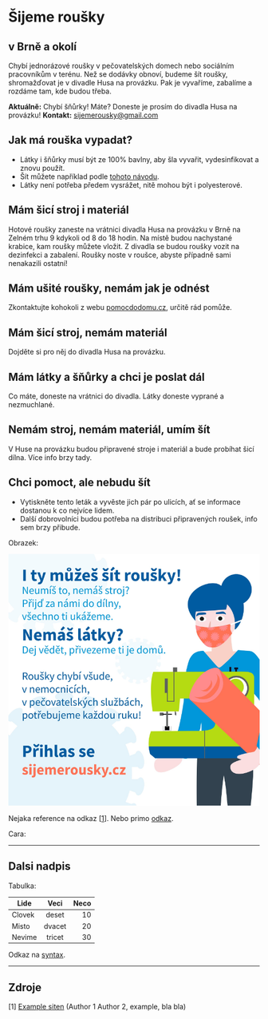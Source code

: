 # Šijeme roušky

## v Brně a okolí

Chybí jednorázové roušky v pečovatelských domech nebo sociálním pracovníkům v terénu. Než se dodávky obnoví, budeme šít roušky, shromažďovat je v divadle Husa na provázku. Pak je vyvaříme, zabalíme a rozdáme tam, kde budou třeba.

**Aktuálně:** Chybí šňůrky! Máte? Doneste je prosím do divadla Husa na provázku!
**Kontakt:** [sijemerousky@gmail.com](mailto:sijemerousky@gmail.com)

## Jak má rouška vypadat?
- Látky i šňůrky musí být ze 100% bavlny, aby šla vyvařit, vydesinfikovat a znovu použít.
- Šít můžete například podle [tohoto návodu](https://www.caramilla.cz/site-rousky-ustenky/?fbclid=IwAR3Q53zkvkbt0IC3SnIM9dPYFqWwH2wzQT1QxwLgyl9zE6D7L_C_8wH3uEs).
- Látky není potřeba předem vysrážet, nitě mohou být i polyesterové.

## Mám šicí stroj i materiál
Hotové roušky zaneste na vrátnici divadla Husa na provázku v Brně na Zelném trhu 9 kdykoli od 8 do 18 hodin. Na místě budou nachystané krabice, kam roušky můžete vložit. Z divadla se budou roušky vozit na dezinfekci a zabalení. Roušky noste v roušce, abyste případně sami nenakazili ostatní!

## Mám ušité roušky, nemám jak je odnést
Zkontaktujte kohokoli z webu [pomocdodomu.cz](https://www.pomocdodomu.cz/), určitě rád pomůže.

## Mám šicí stroj, nemám materiál
Dojděte si pro něj do divadla Husa na provázku.

## Mám látky a šňůrky a chci je poslat dál
Co máte, doneste na vrátnici do divadla. Látky doneste vyprané a nezmuchlané.

## Nemám stroj, nemám materiál, umím šít
V Huse na provázku budou připravené stroje i materiál a bude probíhat šicí dílna. Více info brzy tady.

## Chci pomoct, ale nebudu šít
- Vytiskněte tento leták a vyvěste jich pár po ulicích, ať se informace dostanou k co nejvíce lidem.
- Další dobrovolníci budou potřeba na distribuci připravených roušek, info sem brzy přibude.


Obrazek:

![Rouska](/images/rouska.png "Rouska")

Nejaka reference na odkaz \[[1](http://example.com/)\]. Nebo primo [odkaz](http://example.com/).

Cara:

------


## Dalsi nadpis

Tabulka:


| Lide          | Veci          | Neco  |
| ------------- |:-------------:| -----:|
| Clovek        | deset         |    10 |
| Misto         | dvacet        |    20 |
| Nevime        | tricet        |    30 |


Odkaz na [syntax](https://aksakalli.github.io/jekyll-doc-theme/docs/cheatsheet/).

------

## Zdroje

[1\] [Example siten](http://example.com/) (Author 1 Author 2, example, bla bla)

